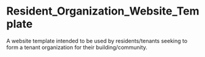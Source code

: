 # Resident_Organization_Website_Template
A website template intended to be used by residents/tenants seeking to form a tenant organization for their building/community.
